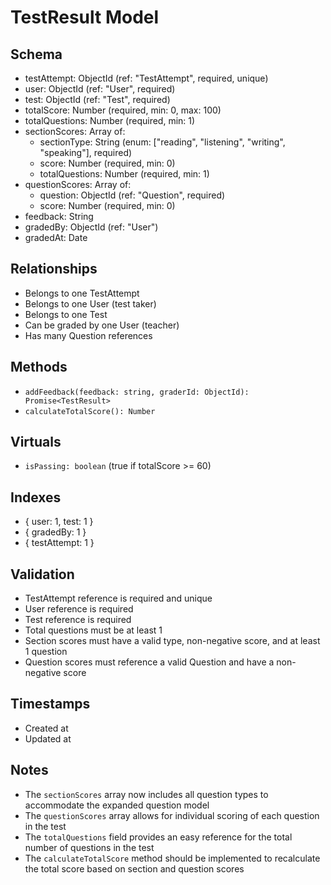 # TestResult Model

## Schema

- testAttempt: ObjectId (ref: "TestAttempt", required, unique)
- user: ObjectId (ref: "User", required)
- test: ObjectId (ref: "Test", required)
- totalScore: Number (required, min: 0, max: 100)
- totalQuestions: Number (required, min: 1)
- sectionScores: Array of:
  - sectionType: String (enum: ["reading", "listening", "writing", "speaking"], required)
  - score: Number (required, min: 0)
  - totalQuestions: Number (required, min: 1)
- questionScores: Array of:
  - question: ObjectId (ref: "Question", required)
  - score: Number (required, min: 0)
- feedback: String
- gradedBy: ObjectId (ref: "User")
- gradedAt: Date

## Relationships

- Belongs to one TestAttempt
- Belongs to one User (test taker)
- Belongs to one Test
- Can be graded by one User (teacher)
- Has many Question references

## Methods

- `addFeedback(feedback: string, graderId: ObjectId): Promise<TestResult>`
- `calculateTotalScore(): Number`

## Virtuals

- `isPassing: boolean` (true if totalScore >= 60)

## Indexes

- { user: 1, test: 1 }
- { gradedBy: 1 }
- { testAttempt: 1 }

## Validation

- TestAttempt reference is required and unique
- User reference is required
- Test reference is required
- Total questions must be at least 1
- Section scores must have a valid type, non-negative score, and at least 1 question
- Question scores must reference a valid Question and have a non-negative score

## Timestamps

- Created at
- Updated at

## Notes

- The `sectionScores` array now includes all question types to accommodate the expanded question model
- The `questionScores` array allows for individual scoring of each question in the test
- The `totalQuestions` field provides an easy reference for the total number of questions in the test
- The `calculateTotalScore` method should be implemented to recalculate the total score based on section and question scores
